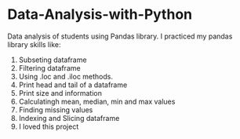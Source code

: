 # Data-Analysis-with-Python
Data analysis of students using Pandas library. 
I practiced my pandas library skills like:
  1) Subseting dataframe
  2) Filtering dataframe
  3) Using .loc and .iloc methods.
  4) Print head and tail of a dataframe
  5) Print size and information
  6) Calculatingh mean, median, min and max values
  7) Finding missing values
  8) Indexing and Slicing dataframe
  9) I loved this project
